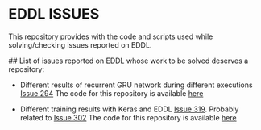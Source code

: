 # EDDL ISSUES

This repository provides with the code and scripts used while solving/checking issues reported on EDDL.

## List of issues reported on EDDL whose work to be solved deserves a repository:
- Different results of recurrent GRU network during different executions [Issue 294](https://github.com/deephealthproject/eddl/issues/294)
  The code for this repository is available [here](issue_294)

- Different training results with Keras and EDDL [Issue 319](https://github.com/deephealthproject/eddl/issues/319). Probably related to [Issue 302](https://github.com/deephealthproject/eddl/issues/302)
  The code for this repository is available [here](issue_319)
